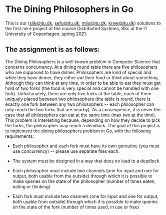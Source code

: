 # The Dining Philosophers in Go

This is our (silk@itu.dk, sefu@itu.dk, milo@itu.dk, krwe@itu.dk) solutions to the first mini-project of the course Distributed Systems, BSc at the IT University of Copenhagen, spring 2021.

## The assignment is as follows:

The Dining Philosophers is a well known problem in Computer Science that concerns concurrency. At a dining round table there are five philosophers who are supposed to have dinner. Philosophers are kind of special and while they have dinner, they either *eat* their food or *think* about something. Although they can think at any time, in order to be able to eat they must get hold of two forks (the food is very special and cannot be handled with one fork). Unfortunately, there are only five forks at the table, each of them uniquely placed between two philosophers (the table is round, there is exactly one fork between any two philosophers -- each philosopher can only reach the two forks that are nearby). As a consequence, it is never the case that all philosophers can eat at the same time (max two at the time). This problem is interesting because, depending on how they decide to pick the forks, the philosopher may reach a deadlock. The goal of this project is to implement the dining philosophers problem in Go, with the following requirements:

- Each philosopher and each fork must have its own goroutine (you must use concurrency) -- please use separate files each.

- The system must be designed in a way that does no lead to a deadlock

- Each philosopher must include two channels (one for input and one for output, both usable from the outside) through which it is possible to make queries on the state of the philosopher (number of times eaten, eating or thinking)

- Each fork must include two channels (one for input and one for output, both usable from outside) through which it is possible to make queries on the state of the fork (number of times used, in use or free)
